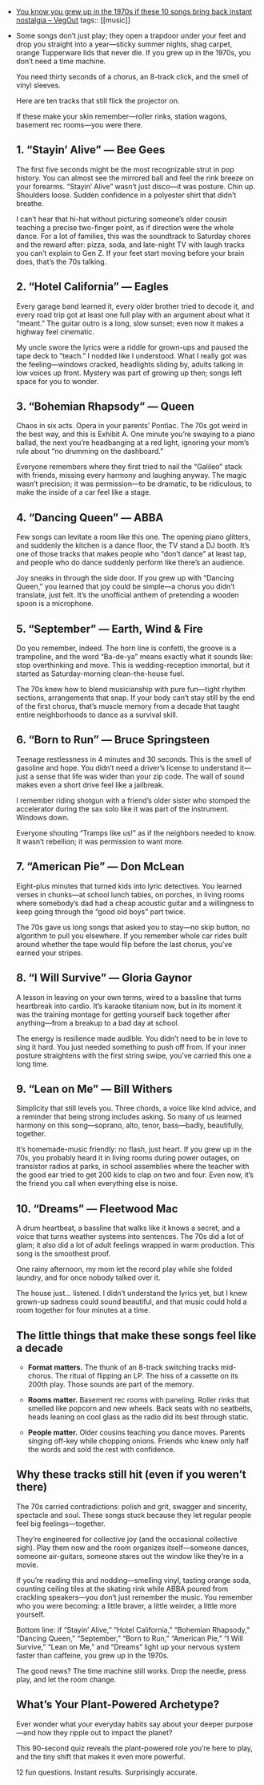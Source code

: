- [You know you grew up in the 1970s if these 10 songs bring back instant nostalgia – VegOut](https://vegoutmag.com/lifestyle/d-you-know-you-grew-up-in-the-1970s-if-these-10-songs-bring-back-instant-nostalgia/)
  tags:: [[music]]
- Some songs don’t just play; they open a trapdoor under your feet and drop you straight into a year—sticky summer nights, shag carpet, orange Tupperware lids that never die. If you grew up in the 1970s, you don’t need a time machine.
  
  You need thirty seconds of a chorus, an 8-track click, and the smell of vinyl sleeves.
  
  Here are ten tracks that still flick the projector on.
  
  If these make your skin remember—roller rinks, station wagons, basement rec rooms—you were there.
  
  ## 1. “Stayin’ Alive” — Bee Gees
  
  The first five seconds might be the most recognizable strut in pop history. You can almost see the mirrored ball and feel the rink breeze on your forearms. “Stayin’ Alive” wasn’t just disco—it was posture. Chin up. Shoulders loose. Sudden confidence in a polyester shirt that didn’t breathe.
  
  I can’t hear that hi-hat without picturing someone’s older cousin teaching a precise two-finger point, as if direction were the whole dance. For a lot of families, this was the soundtrack to Saturday chores and the reward after: pizza, soda, and late-night TV with laugh tracks you can’t explain to Gen Z. If your feet start moving before your brain does, that’s the 70s talking.
  
  ## 2. “Hotel California” — Eagles
  
  Every garage band learned it, every older brother tried to decode it, and every road trip got at least one full play with an argument about what it “meant.” The guitar outro is a long, slow sunset; even now it makes a highway feel cinematic.
  
  My uncle swore the lyrics were a riddle for grown-ups and paused the tape deck to “teach.” I nodded like I understood. What I really got was the feeling—windows cracked, headlights sliding by, adults talking in low voices up front. Mystery was part of growing up then; songs left space for you to wonder.
  
  ## 3. “Bohemian Rhapsody” — Queen
  
  Chaos in six acts. Opera in your parents’ Pontiac. The 70s got weird in the best way, and this is Exhibit A. One minute you’re swaying to a piano ballad, the next you’re headbanging at a red light, ignoring your mom’s rule about “no drumming on the dashboard.”
  
  Everyone remembers where they first tried to nail the “Galileo” stack with friends, missing every harmony and laughing anyway. The magic wasn’t precision; it was permission—to be dramatic, to be ridiculous, to make the inside of a car feel like a stage.
  
  ## 4. “Dancing Queen” — ABBA
  
  Few songs can levitate a room like this one. The opening piano glitters, and suddenly the kitchen is a dance floor, the TV stand a DJ booth. It’s one of those tracks that makes people who “don’t dance” at least tap, and people who do dance suddenly perform like there’s an audience.
  
  Joy sneaks in through the side door. If you grew up with “Dancing Queen,” you learned that joy could be simple—a chorus you didn’t translate, just felt. It’s the unofficial anthem of pretending a wooden spoon is a microphone.
  
  ## 5. “September” — Earth, Wind & Fire
  
  Do you remember, indeed. The horn line is confetti, the groove is a trampoline, and the word “Ba-de-ya” means exactly what it sounds like: stop overthinking and move. This is wedding-reception immortal, but it started as Saturday-morning clean-the-house fuel.
  
  The 70s knew how to blend musicianship with pure fun—tight rhythm sections, arrangements that snap. If your body can’t stay still by the end of the first chorus, that’s muscle memory from a decade that taught entire neighborhoods to dance as a survival skill.
  
  ## 6. “Born to Run” — Bruce Springsteen
  
  Teenage restlessness in 4 minutes and 30 seconds. This is the smell of gasoline and hope. You didn’t need a driver’s license to understand it—just a sense that life was wider than your zip code. The wall of sound makes even a short drive feel like a jailbreak.
  
  I remember riding shotgun with a friend’s older sister who stomped the accelerator during the sax solo like it was part of the instrument. Windows down.
  
  Everyone shouting “Tramps like us!” as if the neighbors needed to know. It wasn’t rebellion; it was permission to want more.
  
  ## 7. “American Pie” — Don McLean
  
  Eight-plus minutes that turned kids into lyric detectives. You learned verses in chunks—at school lunch tables, on porches, in living rooms where somebody’s dad had a cheap acoustic guitar and a willingness to keep going through the “good old boys” part twice.
  
  The 70s gave us long songs that asked you to stay—no skip button, no algorithm to pull you elsewhere. If you remember whole car rides built around whether the tape would flip before the last chorus, you’ve earned your stripes.
  
  ## 8. “I Will Survive” — Gloria Gaynor
  
  A lesson in leaving on your own terms, wired to a bassline that turns heartbreak into cardio. It’s karaoke titanium now, but in its moment it was the training montage for getting yourself back together after anything—from a breakup to a bad day at school.
  
  The energy is resilience made audible. You didn’t need to be in love to sing it hard. You just needed something to push off from. If your inner posture straightens with the first string swipe, you’ve carried this one a long time.
  
  ## 9. “Lean on Me” — Bill Withers
  
  Simplicity that still levels you. Three chords, a voice like kind advice, and a reminder that being strong includes asking. So many of us learned harmony on this song—soprano, alto, tenor, bass—badly, beautifully, together.
  
  It’s homemade-music friendly: no flash, just heart. If you grew up in the 70s, you probably heard it in living rooms during power outages, on transistor radios at parks, in school assemblies where the teacher with the good ear tried to get 200 kids to clap on two and four. Even now, it’s the friend you call when everything else is noise.
  
  ## 10. “Dreams” — Fleetwood Mac
  
  A drum heartbeat, a bassline that walks like it knows a secret, and a voice that turns weather systems into sentences. The 70s did a lot of glam; it also did a lot of adult feelings wrapped in warm production. This song is the smoothest proof.
  
  One rainy afternoon, my mom let the record play while she folded laundry, and for once nobody talked over it.
  
  The house just… listened. I didn’t understand the lyrics yet, but I knew grown-up sadness could sound beautiful, and that music could hold a room together for four minutes at a time.
  
  ## The little things that make these songs feel like a decade
  
  * **Format matters.** The thunk of an 8-track switching tracks mid-chorus. The ritual of flipping an LP. The hiss of a cassette on its 200th play. Those sounds are part of the memory.
  
  * **Rooms matter.** Basement rec rooms with paneling. Roller rinks that smelled like popcorn and new wheels. Back seats with no seatbelts, heads leaning on cool glass as the radio did its best through static.
  
  * **People matter.** Older cousins teaching you dance moves. Parents singing off-key while chopping onions. Friends who knew only half the words and sold the rest with confidence.
  
  ## Why these tracks still hit (even if you weren’t there)
  
  The 70s carried contradictions: polish and grit, swagger and sincerity, spectacle and soul. These songs stuck because they let regular people feel big feelings—together.
  
  They’re engineered for collective joy (and the occasional collective sigh). Play them now and the room organizes itself—someone dances, someone air-guitars, someone stares out the window like they’re in a movie.
  
  If you’re reading this and nodding—smelling vinyl, tasting orange soda, counting ceiling tiles at the skating rink while ABBA poured from crackling speakers—you don’t just remember the music. You remember who you were becoming: a little braver, a little weirder, a little more yourself.
  
  Bottom line: if “Stayin’ Alive,” “Hotel California,” “Bohemian Rhapsody,” “Dancing Queen,” “September,” “Born to Run,” “American Pie,” “I Will Survive,” “Lean on Me,” and “Dreams” light up your nervous system faster than caffeine, you grew up in the 1970s.
  
  The good news? The time machine still works. Drop the needle, press play, and let the room change.
  
  ## What’s Your Plant-Powered Archetype?
  
  Ever wonder what your everyday habits say about your deeper purpose—and how they ripple out to impact the planet?
  
  This 90-second quiz reveals the plant-powered role you’re here to play, and the tiny shift that makes it even more powerful.
  
  12 fun questions. Instant results. Surprisingly accurate.